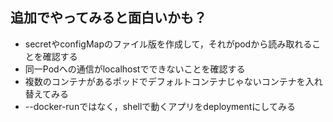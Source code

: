 ## 追加でやってみると面白いかも？

- secretやconfigMapのファイル版を作成して，それがpodから読み取れることを確認する
- 同一Podへの通信がlocalhostでできないことを確認する
- 複数のコンテナがあるポッドでデフォルトコンテナじゃないコンテナを入れ替えてみる
- --docker-runではなく，shellで動くアプリをdeploymentにしてみる